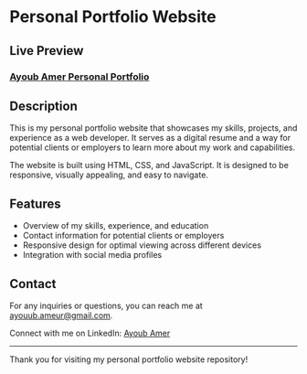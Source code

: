 # Personal Portfolio Website

## Live Preview 

### [Ayoub Amer Personal Portfolio](https://ayoub-amer.netlify.app/)

## Description

This is my personal portfolio website that showcases my skills, projects, and experience as a web developer. It serves as a digital resume and a way for potential clients or employers to learn more about my work and capabilities.

The website is built using HTML, CSS, and JavaScript. It is designed to be responsive, visually appealing, and easy to navigate.

## Features

- Overview of my skills, experience, and education
- Contact information for potential clients or employers
- Responsive design for optimal viewing across different devices
- Integration with social media profiles

## Contact

For any inquiries or questions, you can reach me at ayouub.ameur@gmail.com.

Connect with me on LinkedIn: [Ayoub Amer](https://www.linkedin.com/in/amer-ayoub/)

---

Thank you for visiting my personal portfolio website repository!
